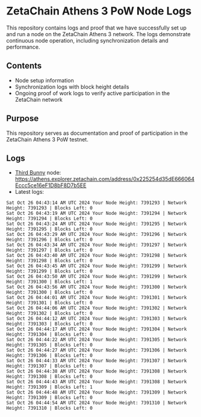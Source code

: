 # ZetaChain Athens 3 PoW Node Logs
This repository contains logs and proof that we have successfully set up and run a node on the ZetaChain Athens 3 network. The logs demonstrate continuous node operation, including synchronization details and performance.

## Contents
- Node setup information
- Synchronization logs with block height details
- Ongoing proof of work logs to verify active participation in the ZetaChain network

## Purpose
This repository serves as documentation and proof of participation in the ZetaChain Athens 3 PoW testnet.

## Logs

- [Third Bunny](https://thirdbunny.xyz/) node: https://athens.explorer.zetachain.com/address/0x225254d35dE666064Eccc5ce16eF1D8bF8D7b5EE
- Latest logs:
```
Sat Oct 26 04:43:14 AM UTC 2024 Your Node Height: 7391293 | Network Height: 7391293 | Blocks Left: 0
Sat Oct 26 04:43:19 AM UTC 2024 Your Node Height: 7391294 | Network Height: 7391294 | Blocks Left: 0
Sat Oct 26 04:43:24 AM UTC 2024 Your Node Height: 7391295 | Network Height: 7391295 | Blocks Left: 0
Sat Oct 26 04:43:29 AM UTC 2024 Your Node Height: 7391296 | Network Height: 7391296 | Blocks Left: 0
Sat Oct 26 04:43:34 AM UTC 2024 Your Node Height: 7391297 | Network Height: 7391297 | Blocks Left: 0
Sat Oct 26 04:43:40 AM UTC 2024 Your Node Height: 7391298 | Network Height: 7391298 | Blocks Left: 0
Sat Oct 26 04:43:45 AM UTC 2024 Your Node Height: 7391299 | Network Height: 7391299 | Blocks Left: 0
Sat Oct 26 04:43:50 AM UTC 2024 Your Node Height: 7391299 | Network Height: 7391300 | Blocks Left: 1
Sat Oct 26 04:43:56 AM UTC 2024 Your Node Height: 7391300 | Network Height: 7391300 | Blocks Left: 0
Sat Oct 26 04:44:01 AM UTC 2024 Your Node Height: 7391301 | Network Height: 7391301 | Blocks Left: 0
Sat Oct 26 04:44:06 AM UTC 2024 Your Node Height: 7391302 | Network Height: 7391302 | Blocks Left: 0
Sat Oct 26 04:44:12 AM UTC 2024 Your Node Height: 7391303 | Network Height: 7391303 | Blocks Left: 0
Sat Oct 26 04:44:17 AM UTC 2024 Your Node Height: 7391304 | Network Height: 7391304 | Blocks Left: 0
Sat Oct 26 04:44:22 AM UTC 2024 Your Node Height: 7391305 | Network Height: 7391305 | Blocks Left: 0
Sat Oct 26 04:44:27 AM UTC 2024 Your Node Height: 7391306 | Network Height: 7391306 | Blocks Left: 0
Sat Oct 26 04:44:33 AM UTC 2024 Your Node Height: 7391307 | Network Height: 7391307 | Blocks Left: 0
Sat Oct 26 04:44:38 AM UTC 2024 Your Node Height: 7391308 | Network Height: 7391308 | Blocks Left: 0
Sat Oct 26 04:44:43 AM UTC 2024 Your Node Height: 7391308 | Network Height: 7391309 | Blocks Left: 1
Sat Oct 26 04:44:48 AM UTC 2024 Your Node Height: 7391309 | Network Height: 7391309 | Blocks Left: 0
Sat Oct 26 04:44:54 AM UTC 2024 Your Node Height: 7391310 | Network Height: 7391310 | Blocks Left: 0
```
